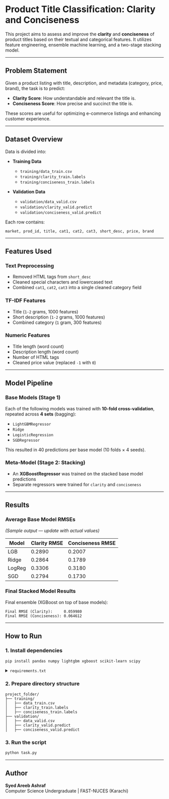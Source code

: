 
# Product Title Classification: Clarity and Conciseness

This project aims to assess and improve the **clarity** and **conciseness** of product titles based on their textual and categorical features. It utilizes feature engineering, ensemble machine learning, and a two-stage stacking model.

---

## Problem Statement

Given a product listing with title, description, and metadata (category, price, brand), the task is to predict:
- **Clarity Score**: How understandable and relevant the title is.
- **Conciseness Score**: How precise and succinct the title is.

These scores are useful for optimizing e-commerce listings and enhancing customer experience.

---

## Dataset Overview

Data is divided into:

- **Training Data**
  - `training/data_train.csv`
  - `training/clarity_train.labels`
  - `training/conciseness_train.labels`

- **Validation Data**
  - `validation/data_valid.csv`
  - `validation/clarity_valid.predict`
  - `validation/conciseness_valid.predict`

Each row contains:

```
market, prod_id, title, cat1, cat2, cat3, short_desc, price, brand
```

---

## Features Used

### Text Preprocessing
- Removed HTML tags from `short_desc`
- Cleaned special characters and lowercased text
- Combined `cat1`, `cat2`, `cat3` into a single cleaned category field

### TF-IDF Features
- Title (`1-2` grams, 1000 features)
- Short description (`1-2` grams, 1000 features)
- Combined category (`1` gram, 300 features)

### Numeric Features
- Title length (word count)
- Description length (word count)
- Number of HTML tags
- Cleaned price value (replaced `-1` with `0`)

---

## Model Pipeline

### Base Models (Stage 1)
Each of the following models was trained with **10-fold cross-validation**, repeated across **4 sets** (bagging):
- `LightGBMRegressor`
- `Ridge`
- `LogisticRegression`
- `SGDRegressor`

This resulted in 40 predictions per base model (10 folds × 4 seeds).

### Meta-Model (Stage 2: Stacking)
- An **XGBoostRegressor** was trained on the stacked base model predictions
- Separate regressors were trained for `clarity` and `conciseness`

---

## Results

### Average Base Model RMSEs
*(Sample output — update with actual values)*

| Model  | Clarity RMSE | Conciseness RMSE |
|--------|---------------|------------------|
| LGB    | 0.2890         | 0.2007           |
| Ridge  | 0.2864         | 0.1789           |
| LogReg | 0.3306         | 0.3180           |
| SGD    | 0.2794         | 0.1730           |

### Final Stacked Model Results

Final ensemble (XGBoost on top of base models):

```
Final RMSE (Clarity):     0.059980
Final RMSE (Conciseness): 0.064612
```

---

## How to Run

### 1. Install dependencies

```bash
pip install pandas numpy lightgbm xgboost scikit-learn scipy
```

<details>
<summary><code>requirements.txt</code></summary>

```txt
pandas
numpy
scikit-learn
xgboost
lightgbm
scipy
```

</details>

### 2. Prepare directory structure

```
project_folder/
├── training/
│   ├── data_train.csv
│   ├── clarity_train.labels
│   ├── conciseness_train.labels
├── validation/
│   ├── data_valid.csv
│   ├── clarity_valid.predict
│   ├── conciseness_valid.predict
```

### 3. Run the script

```bash
python task.py
```

---

## Author

**Syed Areeb Ashraf**  
Computer Science Undergraduate | FAST-NUCES (Karachi)  
